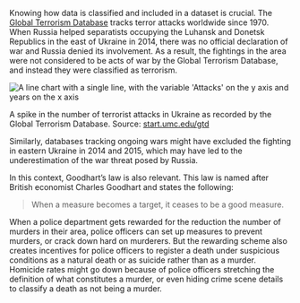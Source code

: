 Knowing how data is classified and included in a dataset is crucial. The [Global Terrorism Database](https://www.start.umd.edu/gtd/) tracks terror attacks worldwide since 1970. When Russia helped separatists occupying the Luhansk and Donetsk Republics in the east of Ukraine in 2014, there was no official declaration of war and Russia denied its involvement. As a result, the fightings in the area were not considered to be acts of war by the Global Terrorism Database, and instead they were classified as terrorism. 

![A line chart with a single line, with the variable 'Attacks' on the y axis and years on the x axis](Ethics%20in%20data%20visualisation%201a9252053a714191a1f8cc31071467fa/terrorism-ukraine.png)

A spike in the number of terrorist attacks in Ukraine as recorded by the Global Terrorism Database. Source: [start.umc.edu/gtd](https://www.start.umd.edu/gtd/search/Results.aspx?chart=overtime&casualties_type=&casualties_max=&country=214)

Similarly, databases tracking ongoing wars might have excluded the fighting in eastern Ukraine in 2014 and 2015, which may have led to the underestimation of the war threat posed by Russia.

In this context, Goodhart’s law is also relevant. This law is named after British economist Charles Goodhart and states the following:

> When a measure becomes a target, it ceases to be a good measure.
> 

When a police department gets rewarded for the reduction the number of murders in their area, police officers can set up measures to prevent murders, or crack down hard on murderers. But the rewarding scheme also creates incentives for police officers to register a death under suspicious conditions as a natural death or as suicide rather than as a murder. Homicide rates might go down because of police officers stretching the definition of what constitutes a murder, or even hiding crime scene details to classify a death as not being a murder.